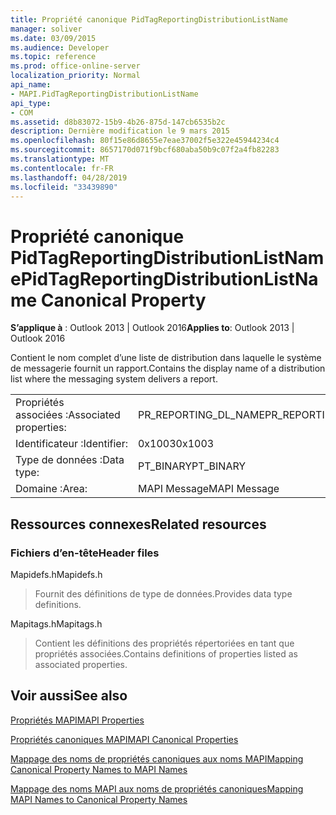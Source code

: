 ```yaml
---
title: Propriété canonique PidTagReportingDistributionListName
manager: soliver
ms.date: 03/09/2015
ms.audience: Developer
ms.topic: reference
ms.prod: office-online-server
localization_priority: Normal
api_name:
- MAPI.PidTagReportingDistributionListName
api_type:
- COM
ms.assetid: d8b83072-15b9-4b26-875d-147cb6535b2c
description: Dernière modification le 9 mars 2015
ms.openlocfilehash: 80f15e86d8655e7eae37002f5e322e45944234c4
ms.sourcegitcommit: 8657170d071f9bcf680aba50b9c07f2a4fb82283
ms.translationtype: MT
ms.contentlocale: fr-FR
ms.lasthandoff: 04/28/2019
ms.locfileid: "33439890"
---
```

# <a name="pidtagreportingdistributionlistname-canonical-property"></a><span data-ttu-id="b72a8-103">Propriété canonique PidTagReportingDistributionListName</span><span class="sxs-lookup"><span data-stu-id="b72a8-103">PidTagReportingDistributionListName Canonical Property</span></span>

  
  
<span data-ttu-id="b72a8-104">**S’applique à** : Outlook 2013 | Outlook 2016</span><span class="sxs-lookup"><span data-stu-id="b72a8-104">**Applies to**: Outlook 2013 | Outlook 2016</span></span> 
  
<span data-ttu-id="b72a8-105">Contient le nom complet d’une liste de distribution dans laquelle le système de messagerie fournit un rapport.</span><span class="sxs-lookup"><span data-stu-id="b72a8-105">Contains the display name of a distribution list where the messaging system delivers a report.</span></span>
  
|||
|:-----|:-----|
|<span data-ttu-id="b72a8-106">Propriétés associées :</span><span class="sxs-lookup"><span data-stu-id="b72a8-106">Associated properties:</span></span>  <br/> |<span data-ttu-id="b72a8-107">PR_REPORTING_DL_NAME</span><span class="sxs-lookup"><span data-stu-id="b72a8-107">PR_REPORTING_DL_NAME</span></span>  <br/> |
|<span data-ttu-id="b72a8-108">Identificateur :</span><span class="sxs-lookup"><span data-stu-id="b72a8-108">Identifier:</span></span>  <br/> |<span data-ttu-id="b72a8-109">0x1003</span><span class="sxs-lookup"><span data-stu-id="b72a8-109">0x1003</span></span>  <br/> |
|<span data-ttu-id="b72a8-110">Type de données :</span><span class="sxs-lookup"><span data-stu-id="b72a8-110">Data type:</span></span>  <br/> |<span data-ttu-id="b72a8-111">PT_BINARY</span><span class="sxs-lookup"><span data-stu-id="b72a8-111">PT_BINARY</span></span>  <br/> |
|<span data-ttu-id="b72a8-112">Domaine :</span><span class="sxs-lookup"><span data-stu-id="b72a8-112">Area:</span></span>  <br/> |<span data-ttu-id="b72a8-113">MAPI Message</span><span class="sxs-lookup"><span data-stu-id="b72a8-113">MAPI Message</span></span>  <br/> |
   
## <a name="related-resources"></a><span data-ttu-id="b72a8-114">Ressources connexes</span><span class="sxs-lookup"><span data-stu-id="b72a8-114">Related resources</span></span>

### <a name="header-files"></a><span data-ttu-id="b72a8-115">Fichiers d’en-tête</span><span class="sxs-lookup"><span data-stu-id="b72a8-115">Header files</span></span>

<span data-ttu-id="b72a8-116">Mapidefs.h</span><span class="sxs-lookup"><span data-stu-id="b72a8-116">Mapidefs.h</span></span>
  
> <span data-ttu-id="b72a8-117">Fournit des définitions de type de données.</span><span class="sxs-lookup"><span data-stu-id="b72a8-117">Provides data type definitions.</span></span>
    
<span data-ttu-id="b72a8-118">Mapitags.h</span><span class="sxs-lookup"><span data-stu-id="b72a8-118">Mapitags.h</span></span>
  
> <span data-ttu-id="b72a8-119">Contient les définitions des propriétés répertoriées en tant que propriétés associées.</span><span class="sxs-lookup"><span data-stu-id="b72a8-119">Contains definitions of properties listed as associated properties.</span></span>
    
## <a name="see-also"></a><span data-ttu-id="b72a8-120">Voir aussi</span><span class="sxs-lookup"><span data-stu-id="b72a8-120">See also</span></span>



[<span data-ttu-id="b72a8-121">Propriétés MAPI</span><span class="sxs-lookup"><span data-stu-id="b72a8-121">MAPI Properties</span></span>](mapi-properties.md)
  
[<span data-ttu-id="b72a8-122">Propriétés canoniques MAPI</span><span class="sxs-lookup"><span data-stu-id="b72a8-122">MAPI Canonical Properties</span></span>](mapi-canonical-properties.md)
  
[<span data-ttu-id="b72a8-123">Mappage des noms de propriétés canoniques aux noms MAPI</span><span class="sxs-lookup"><span data-stu-id="b72a8-123">Mapping Canonical Property Names to MAPI Names</span></span>](mapping-canonical-property-names-to-mapi-names.md)
  
[<span data-ttu-id="b72a8-124">Mappage des noms MAPI aux noms de propriétés canoniques</span><span class="sxs-lookup"><span data-stu-id="b72a8-124">Mapping MAPI Names to Canonical Property Names</span></span>](mapping-mapi-names-to-canonical-property-names.md)

